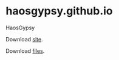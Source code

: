 # haosgypsy.github.io

HaosGypsy <p>Download <a href="http://haosgypsy.github.io/" target="_blank">site</a>.</p>

<p>Download <a href="downloads.html" target="_blank">files</a>.</p>
